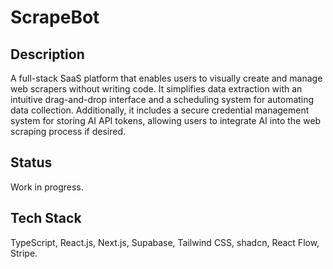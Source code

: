 # ScrapeBot

## Description

A full-stack SaaS platform that enables users to visually create and manage web scrapers without writing code. It simplifies data extraction with an intuitive drag-and-drop interface and a scheduling system for automating data collection. Additionally, it includes a secure credential management system for storing AI API tokens, allowing users to integrate AI into the web scraping process if desired.

## Status

Work in progress.

## Tech Stack

TypeScript, React.js, Next.js, Supabase, Tailwind CSS, shadcn, React Flow, Stripe.
